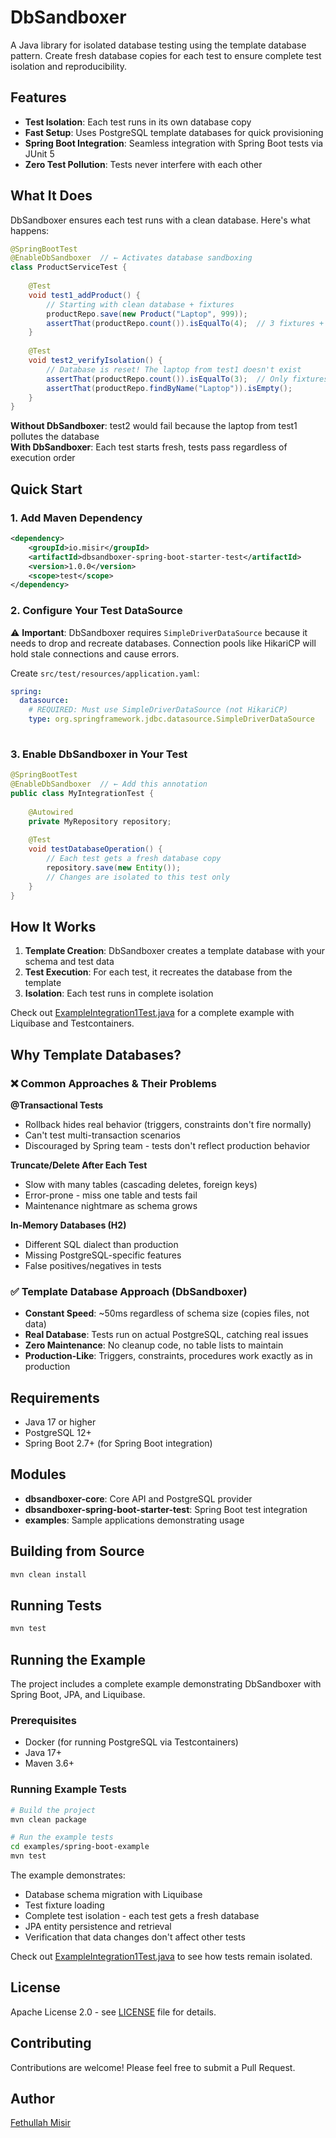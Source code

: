 # DbSandboxer

A Java library for isolated database testing using the template database pattern. Create fresh database copies for each test to ensure complete test isolation and reproducibility.

## Features

- **Test Isolation**: Each test runs in its own database copy
- **Fast Setup**: Uses PostgreSQL template databases for quick provisioning
- **Spring Boot Integration**: Seamless integration with Spring Boot tests via JUnit 5
- **Zero Test Pollution**: Tests never interfere with each other

## What It Does

DbSandboxer ensures each test runs with a clean database. Here's what happens:

```java
@SpringBootTest
@EnableDbSandboxer  // ← Activates database sandboxing
class ProductServiceTest {
    
    @Test
    void test1_addProduct() {
        // Starting with clean database + fixtures
        productRepo.save(new Product("Laptop", 999));
        assertThat(productRepo.count()).isEqualTo(4);  // 3 fixtures + 1 new
    }
    
    @Test
    void test2_verifyIsolation() {
        // Database is reset! The laptop from test1 doesn't exist
        assertThat(productRepo.count()).isEqualTo(3);  // Only fixtures
        assertThat(productRepo.findByName("Laptop")).isEmpty();
    }
}
```

**Without DbSandboxer**: test2 would fail because the laptop from test1 pollutes the database  
**With DbSandboxer**: Each test starts fresh, tests pass regardless of execution order


## Quick Start

### 1. Add Maven Dependency

```xml
<dependency>
    <groupId>io.misir</groupId>
    <artifactId>dbsandboxer-spring-boot-starter-test</artifactId>
    <version>1.0.0</version>
    <scope>test</scope>
</dependency>
```

### 2. Configure Your Test DataSource

⚠️ **Important**: DbSandboxer requires `SimpleDriverDataSource` because it needs to drop and recreate databases. Connection pools like HikariCP will hold stale connections and cause errors.

Create `src/test/resources/application.yaml`:

```yaml
spring:
  datasource:
    # REQUIRED: Must use SimpleDriverDataSource (not HikariCP)
    type: org.springframework.jdbc.datasource.SimpleDriverDataSource
    
```

### 3. Enable DbSandboxer in Your Test

```java
@SpringBootTest
@EnableDbSandboxer  // ← Add this annotation
public class MyIntegrationTest {
    
    @Autowired
    private MyRepository repository;
    
    @Test
    void testDatabaseOperation() {
        // Each test gets a fresh database copy
        repository.save(new Entity());
        // Changes are isolated to this test only
    }
}
```

## How It Works

1. **Template Creation**: DbSandboxer creates a template database with your schema and test data
2. **Test Execution**: For each test, it recreates the database from the template
3. **Isolation**: Each test runs in complete isolation

Check out [ExampleIntegration1Test.java](examples/spring-boot-example) for a complete example with Liquibase and Testcontainers.

## Why Template Databases?

### ❌ Common Approaches & Their Problems

**@Transactional Tests**
- Rollback hides real behavior (triggers, constraints don't fire normally)
- Can't test multi-transaction scenarios
- Discouraged by Spring team - tests don't reflect production behavior

**Truncate/Delete After Each Test**
- Slow with many tables (cascading deletes, foreign keys)
- Error-prone - miss one table and tests fail
- Maintenance nightmare as schema grows

**In-Memory Databases (H2)**
- Different SQL dialect than production
- Missing PostgreSQL-specific features
- False positives/negatives in tests

### ✅ Template Database Approach (DbSandboxer)

- **Constant Speed**: ~50ms regardless of schema size (copies files, not data)
- **Real Database**: Tests run on actual PostgreSQL, catching real issues
- **Zero Maintenance**: No cleanup code, no table lists to maintain
- **Production-Like**: Triggers, constraints, procedures work exactly as in production


## Requirements

- Java 17 or higher
- PostgreSQL 12+
- Spring Boot 2.7+ (for Spring Boot integration)

## Modules

- **dbsandboxer-core**: Core API and PostgreSQL provider
- **dbsandboxer-spring-boot-starter-test**: Spring Boot test integration
- **examples**: Sample applications demonstrating usage

## Building from Source

```bash
mvn clean install
```

## Running Tests

```bash
mvn test
```

## Running the Example

The project includes a complete example demonstrating DbSandboxer with Spring Boot, JPA, and Liquibase.

### Prerequisites
- Docker (for running PostgreSQL via Testcontainers)
- Java 17+
- Maven 3.6+

### Running Example Tests

```bash
# Build the project
mvn clean package

# Run the example tests
cd examples/spring-boot-example
mvn test
```

The example demonstrates:
- Database schema migration with Liquibase
- Test fixture loading
- Complete test isolation - each test gets a fresh database
- JPA entity persistence and retrieval
- Verification that data changes don't affect other tests

Check out [ExampleIntegration1Test.java](examples/spring-boot-example/src/test/java/io/misir/dbsandboxer/examples/boot/ExampleIntegration1Test.java) to see how tests remain isolated.

## License

Apache License 2.0 - see [LICENSE](LICENSE) file for details.

## Contributing

Contributions are welcome! Please feel free to submit a Pull Request.

## Author

[Fethullah Misir](https://github.com/misirio)